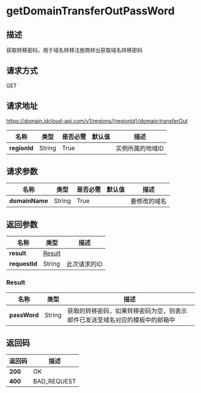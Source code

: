 # getDomainTransferOutPassWord


## 描述
获取转移密码，用于域名转移注册商转出获取域名转移密码

## 请求方式
GET

## 请求地址
https://domain.jdcloud-api.com/v1/regions/{regionId}/domain:transferOut

|名称|类型|是否必需|默认值|描述|
|---|---|---|---|---|
|**regionId**|String|True| |实例所属的地域ID|

## 请求参数
|名称|类型|是否必需|默认值|描述|
|---|---|---|---|---|
|**domainName**|String|True| |要修改的域名|


## 返回参数
|名称|类型|描述|
|---|---|---|
|**result**|[Result](#result)| |
|**requestId**|String|此次请求的ID|

### <div id="Result">Result</div>
|名称|类型|描述|
|---|---|---|
|**passWord**|String|获取的转移密码，如果转移密码为空，则表示邮件已发送至域名对应的模板中的邮箱中|

## 返回码
|返回码|描述|
|---|---|
|**200**|OK|
|**400**|BAD_REQUEST|
